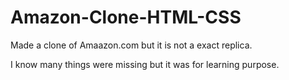 # Amazon-Clone-HTML-CSS
<p> Made a clone of Amaazon.com but it is not a exact replica.</p>
<p>I know many things were missing but it was for learning purpose.</p>
